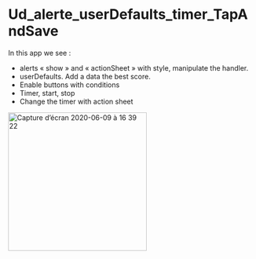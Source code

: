 # Ud_alerte_userDefaults_timer_TapAndSave

In this app we see :

-  alerts « show » and « actionSheet » with style, manipulate the handler.
- userDefaults. Add a data the best score.
- Enable buttons with conditions
- Timer, start, stop
- Change the timer with action sheet

 
<img width="282" alt="Capture d’écran 2020-06-09 à 16 39 22" src="https://user-images.githubusercontent.com/39524369/84161806-f9f69500-aa6f-11ea-9886-2cc9db994aae.png">
